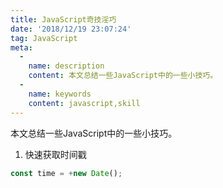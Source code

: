 ```yaml
---
title: JavaScript奇技淫巧
date: '2018/12/19 23:07:24'
tag: JavaScript
meta:
  -
    name: description
    content: 本文总结一些JavaScript中的一些小技巧。
  -
    name: keywords
    content: javascript,skill
---
```

本文总结一些JavaScript中的一些小技巧。
<!-- more -->
1. 快速获取时间戳
```js
const time = +new Date();
```
